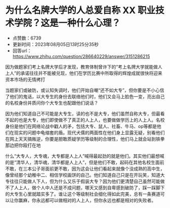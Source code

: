 # 为什么名牌大学的人总爱自称 XX 职业技术学院？这是一种什么心理？
- 点赞数：6739
- 更新时间：2023年08月05日13时25分35秒
- 回答url：https://www.zhihu.com/question/286640229/answer/3151286215
<body>
 <p data-pid="5bOI5edW">因为做题家们考上名牌大学后才发现，教育体制曾许下的“考上名牌大学就能做人上人”的承诺往往并不能被兑现，他们在学历比赛中所取得的辉煌成就很快将迎来资本市场的无情拷打</p>
 <p data-pid="UTHPaDUr">当题家们或破防，或认知失调时，他们开始自嘲“还不如大专”，但你要是不小心信了他们的鬼话，以大专生的身份去联络他们时，他们又会马上脸色一变，亮出自己的名校身份并质问你个大专生也配跟他们说话？</p>
 <p data-pid="NCsCpov6">因为他们知道自己不可能是大专生，读的也不是大专，他们虽然自称大专，但最看不起的也是大专，他们即使做不了真正的人上人，也要做做学历上的人上人。名校身份是他们在网络论战中戳人的矛，包括大专、鼠人、社畜、牛马、op等都是他们在现实的问题中龟缩套的盾。现代犬儒的两面性在他们身上显露无疑，别看他们在网上天天搞叛逆，你要是胆敢质疑学历等级制的合理性，他们马上就会站到铁拳那边把你殴打在地</p>
 <p data-pid="xX_n0mEc">什么“大专人，大专魂，大专都是人上人”喊得最起劲的就是他们。其实他们最想喊的是“清华人，清华魂，清华都是人上人”，但是他们不敢，起码在其他名校生面前不敢，在三本公子哥面前更不敢，因为这会让他们看起来就像个没成熟的高中生，像曾经那个幼稚中二、相信学校画饼的自己。他们知道自己只是在开玩笑，知道大专往往只能做人下人，但为什么又乐于假装大专？因为他们更清楚自己虽然可能做不了人上人，做个人中人还是不成问题，哪天又感到自卑感到破防了，踩一踩脚下的大专生心里就踏实多了。谁让这个等级制社会细化得如此完美，总有一条赛道可以让你赢麻，你永远都可以做相对的人上人，但你永远也都是相对的失败者。</p>
</body>